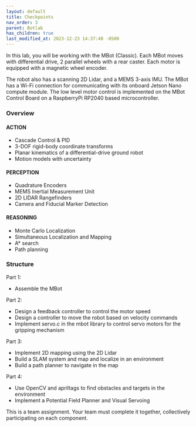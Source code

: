 ```yaml
---
layout: default
title: Checkpoints
nav_order: 3
parent: Botlab
has_children: true
last_modified_at: 2023-12-23 14:37:48 -0500
---
```


In this lab, you will be working with the MBot (Classic). Each MBot moves with differential drive, 2 parallel wheels with a rear caster.  Each motor is equipped with a magnetic wheel encoder. 

The robot also has a scanning 2D Lidar, and a MEMS 3-axis IMU. The MBot has a Wi-Fi connection for communicating with its onboard Jetson Nano compute module. The low level motor control is implemented on the MBot Control Board on a RaspberryPi RP2040 based microcontroller.


### Overview
#### ACTION
- Cascade Control & PID
- 3-DOF rigid-body coordinate transforms
- Planar kinematics of a differential-drive ground robot
- Motion models with uncertainty

#### PERCEPTION 
- Quadrature Encoders
- MEMS Inertial Measurement Unit
- 2D LIDAR Rangefinders
- Camera and Fiducial Marker Detection

#### REASONING
- Monte Carlo Localization 
- Simultaneous Localization and Mapping
- A* search
- Path planning


### Structure

Part 1: 
- Assemble the MBot

Part 2:
- Design a feedback controller to control the motor speed
- Design a controller to move the robot based on velocity commands
- Implement servo.c in the mbot library to control servo motors for the gripping mechanism

Part 3:
- Implement 2D mapping using the 2D Lidar
- Build a SLAM system and map and localize in an environment
- Build a path planner to navigate in the map

Part 4:
- Use OpenCV and apriltags to find obstacles and targets in the environment
- Implement a Potential Field Planner and Visual Servoing


This is a team assignment. Your team must complete it together, collectively participating on each component.